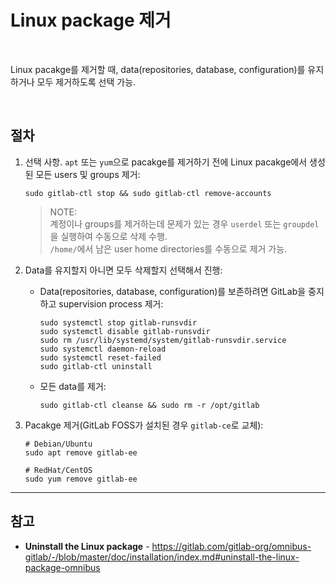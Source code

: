 # Linux package 제거

<br>

Linux pacakge를 제거할 때, data(repositories, database, configuration)를 유지하거나 모두 제거하도록 선택 가능.

<br>

## 절차
1. 선택 사항. `apt` 또는 `yum`으로 pacakge를 제거하기 전에 Linux pacakge에서 생성된 모든 users 및 groups 제거:

   ```
   sudo gitlab-ctl stop && sudo gitlab-ctl remove-accounts
   ```

   > NOTE:  
   > 계정이나 groups를 제거하는데 문제가 있는 경우 `userdel` 또는 `groupdel`을 실행하여 수동으로 삭제 수행.  
   > `/home/`에서 남은 user home directories를 수동으로 제거 가능.

2. Data를 유지할지 아니면 모두 삭제할지 선택해서 진행:
   - Data(repositories, database, configuration)를 보존하려면 GitLab을 중지하고 supervision process 제거:

     ```
     sudo systemctl stop gitlab-runsvdir
     sudo systemctl disable gitlab-runsvdir
     sudo rm /usr/lib/systemd/system/gitlab-runsvdir.service
     sudo systemctl daemon-reload
     sudo systemctl reset-failed
     sudo gitlab-ctl uninstall
     ```

   - 모든 data를 제거:

     ```
     sudo gitlab-ctl cleanse && sudo rm -r /opt/gitlab
     ```

3. Pacakge 제거(GitLab FOSS가 설치된 경우 `gitlab-ce`로 교체):

   ```
   # Debian/Ubuntu
   sudo apt remove gitlab-ee

   # RedHat/CentOS
   sudo yum remove gitlab-ee
   ```

<hr>

## 참고
- **Uninstall the Linux package** - https://gitlab.com/gitlab-org/omnibus-gitlab/-/blob/master/doc/installation/index.md#uninstall-the-linux-package-omnibus
